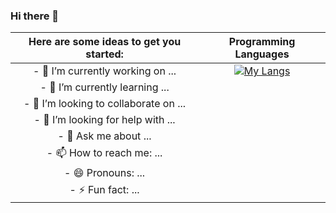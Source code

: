 ### Hi there 👋

Here are some ideas to get you started: | Programming Languages
:--------------------------------------:|:-------------------------:
- 🔭 I’m currently working on ...       |[![My Langs](https://github-readme-stats.vercel.app/api/top-langs/?username=gustavo-mv&layout=pie&theme=DARK)](https://github.com/gustavo-mv/github-readme-stats)
- 🌱 I’m currently learning ...         |
- 👯 I’m looking to collaborate on ...  |
- 🤔 I’m looking for help with ...      |
- 💬 Ask me about ...                   |
- 📫 How to reach me: ...               |
- 😄 Pronouns: ...                      |
- ⚡ Fun fact: ...                       |





